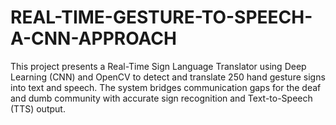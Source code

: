 # REAL-TIME-GESTURE-TO-SPEECH-A-CNN-APPROACH
This project presents a Real-Time Sign Language Translator using Deep Learning (CNN) and OpenCV to detect and translate 250 hand gesture signs into text and speech. The system bridges communication gaps for the deaf and dumb community with accurate sign recognition and Text-to-Speech (TTS) output.
